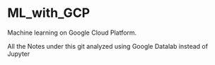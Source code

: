 # ML_with_GCP
Machine learning on Google Cloud Platform.

All the Notes under this git analyzed using Google Datalab instead of Jupyter
